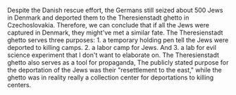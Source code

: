 Despite the Danish rescue effort, the Germans still seized about 500 Jews in Denmark and deported them to the Theresienstadt ghetto in Czechoslovakia. Therefore, we can conclude that if all the Jews were captured in Denmark, they might've met a similar fate. The Theresienstadt ghetto serves three purposes: 1. a temporary holding pen tell the Jews were deported to killing camps. 2. a labor camp for Jews. And 3. a lab for evil science experiment that I don't want to elaborate on. The Theresienstadt ghetto also serves as a tool for propaganda,  The publicly stated purpose for the deportation of the Jews was their "resettlement to the east," while the ghetto was in reality really a collection center for deportations to killing centers.